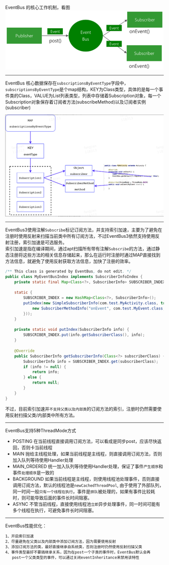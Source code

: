 EventBus 的核心工作机制，看图
![eventBus](https://github.com/greenrobot/EventBus/blob/master/EventBus-Publish-Subscribe.png?raw=true)

----

EventBus 核心数据保存在`subscriptionsByEventType`字段中，`subscriptionsByEventType`是个map结构，KEY为Class类型，具体的是每一个事件类的Class，VALUE为List列表类型，列表中存储着Subscription对象，每一个Subscription对象保存着订阅者方法(subscribeMethod)以及订阅者实例(subscriber)

![eventBus](./assets/39.png)

----

EventBus3使用注解`Subscribe`标记订阅方法，并支持索引加速，主要为了避免在注册时使用反射来扫描当前类中所有订阅方法，不过EventBus3依然支持使用反射注册，索引加速是可选服务。  
索引加速是指在编译期间，通过apt扫描所有带有注解`Subscribe`的方法，通过静态注册将这些方法的相关信息存储起来，那么在运行时注册时通过MAP直接找到方法信息，就避免了使用反射获取方法信息，加快了注册的效率。
```java
/** This class is generated by EventBus, do not edit. */
public class MyEventBusIndex implements SubscriberInfoIndex {
    private static final Map<Class<?>, SubscriberInfo> SUBSCRIBER_INDEX;

    static {
        SUBSCRIBER_INDEX = new HashMap<Class<?>, SubscriberInfo>();
        putIndex(new SimpleSubscriberInfo(com.test.MyActivity.class, true, new SubscriberMethodInfo[] {
            new SubscriberMethodInfo("onEvent", com.test.MyEvent.class, ThreadMode.MAIN), 
        }));
    }

    private static void putIndex(SubscriberInfo info) {
        SUBSCRIBER_INDEX.put(info.getSubscriberClass(), info);
    }

    @Override
    public SubscriberInfo getSubscriberInfo(Class<?> subscriberClass) {
        SubscriberInfo info = SUBSCRIBER_INDEX.get(subscriberClass);
        if (info != null) {
            return info;
        } else {
            return null;
        }
    }
}
```
不过，目前索引加速并`不支持父类以及内部类`的订阅方法的索引，注册时仍然需要使用反射扫描父类/内部类中所有方法。

----

EventBus支持5种ThreadMode方式

* POSTING 在当前线程直接调用订阅方法，可以看成是同步post，应该尽快返回，否则卡当前线程
* MAIN 抛给主线程处理，如果当前线程是主线程，则直接调用订阅方法，否则加入队列等待使用Handler处理
* MAIN_ORDERED 统一加入队列等待使用Handler处理，保证了事件`产生顺序`和事件`处理顺序`是一致的
* BACKGROUND 如果当前线程是主线程，则使用线程池处理事件，否则直接调用订阅方法，默认的线程池是`newCachedThreadPool`, 由于使用了外部队列，同一时间一般`只有一个线程在执行`，事件是`排队`被处理的，如果有事件比较耗时，则可能导致后面的事件长时间阻塞。
* ASYNC 不管当前线程，直接使用线程池`立即`异步处理事件，同一时间可能有多个线程在执行，可避免事件长时间阻塞。

----

EventBus性能优化：  

    1、开启索引加速  
    2、尽量避免在父类以及内部类中添加订阅方法，因为需要使用反射  
    3、添加订阅方法的类，最好直接继承自系统类，否则注册时仍然使用反射扫描父类
    4、事件类型最好不要搞继承关系，因为在post一个子类的事件时，EventBus默认会再
       post一个父类类型的事件，可以通过关闭eventInheritance来禁用该特性